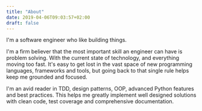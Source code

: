 ```yaml
---
title: "About"
date: 2019-04-06T09:03:57+02:00
draft: false
---
```


I'm a software engineer who like building things.

I'm a firm believer that the most important skill an engineer can have is problem solving. With the current state of technology, and everything moving too fast. It's easy to get lost in the vast space of new programming languages, frameworks and tools, but going back to that single rule helps keep me grounded and focused.

I'm an avid reader in TDD, design patterns, OOP, advanced Python features and best practices. This helps me greatly implement well designed solutions with clean code, test coverage and comprehensive documentation.